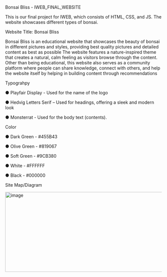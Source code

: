 Bonsai Bliss - IWEB_FINAL_WEBSITE

This is our final project for IWEB, which consists of HTML, CSS, and JS. The website showcases different types of bonsai.

Website Title: Bonsai Bliss

Bonsai Bliss is an educational website that showcases the beauty of bonsai in different pictures and styles, providing best quality pictures and detailed content as best as possible The website features a nature-inspired theme that creates a natural, calm feeling as visitors browse through the content. Other than being educational, this website also serves as a community platform where people can share knowledge, connect with others, and help the website itself by helping in building content through recommendations


Typograhpy

● Playfair Display - Used for the name of the logo

● Hedvig Letters Serif – Used for headings, offering a sleek and modern look

● Monsterrat - Used for the body text (contents).


Color

● Dark Green - #455B43

● Olive Green - #819067

● Soft Green - #9CB380

● White - #FFFFFF

● Black - #000000


Site Map/Diagram

<img width="614" height="256" alt="image" src="https://github.com/user-attachments/assets/492032ec-2af7-451d-b748-2f9bb53dbc84" />
